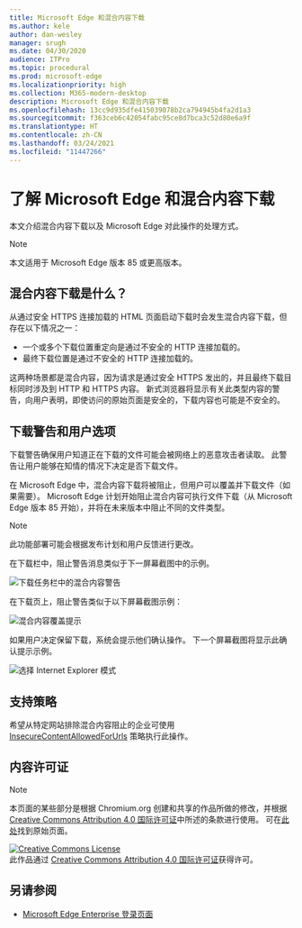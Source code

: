 ```yaml
---
title: Microsoft Edge 和混合内容下载
ms.author: kele
author: dan-wesley
manager: srugh
ms.date: 04/30/2020
audience: ITPro
ms.topic: procedural
ms.prod: microsoft-edge
ms.localizationpriority: high
ms.collection: M365-modern-desktop
description: Microsoft Edge 和混合内容下载
ms.openlocfilehash: 13cc9d935dfe415039078b2ca794945b4fa2d1a3
ms.sourcegitcommit: f363ceb6c42054fabc95ce8d7bca3c52d80e6a9f
ms.translationtype: HT
ms.contentlocale: zh-CN
ms.lasthandoff: 03/24/2021
ms.locfileid: "11447266"
---
```

# <a name="learn-about-microsoft-edge-and-mixed-content-downloads"></a>了解 Microsoft Edge 和混合内容下载

本文介绍混合内容下载以及 Microsoft Edge 对此操作的处理方式。

>[!NOTE]
>本文适用于 Microsoft Edge 版本 85 或更高版本。

## <a name="what-are-mixed-content-downloads"></a>混合内容下载是什么？

从通过安全 HTTPS 连接加载的 HTML 页面启动下载时会发生混合内容下载，但存在以下情况之一：

- 一个或多个下载位置重定向是通过不安全的 HTTP 连接加载的。
- 最终下载位置是通过不安全的 HTTP 连接加载的。

这两种场景都是混合内容，因为请求是通过安全 HTTPS 发出的，并且最终下载目标同时涉及到 HTTP 和 HTTPS 内容。 新式浏览器将显示有关此类型内容的警告，向用户表明，即使访问的原始页面是安全的，下载内容也可能是不安全的。

## <a name="download-warnings-and-user-options"></a>下载警告和用户选项

下载警告确保用户知道正在下载的文件可能会被网络上的恶意攻击者读取。 此警告让用户能够在知情的情况下决定是否下载文件。

在 Microsoft Edge 中，混合内容下载将被阻止，但用户可以覆盖并下载文件（如果需要）。 Microsoft Edge 计划开始阻止混合内容可执行文件下载（从 Microsoft Edge 版本 85 开始），并将在未来版本中阻止不同的文件类型。

> [!NOTE]
> 此功能部署可能会根据发布计划和用户反馈进行更改。

<!-- The schedule of the block for different filetypes is to be determined and may be impacted by usage data and user feedback. -->

在下载栏中，阻止警告消息类似于下一屏幕截图中的示例。

 ![下载任务栏中的混合内容警告](./media/edge-learnmore-mixed-content-downloads/edge-mixed-content-download-tray-warning.png)

在下载页上，阻止警告类似于以下屏幕截图示例：

 ![混合内容覆盖提示](./media/edge-learnmore-mixed-content-downloads/edge-mixed-content-download-page-warning.png)

如果用户决定保留下载，系统会提示他们确认操作。 下一个屏幕截图将显示此确认提示示例。

 ![选择 Internet Explorer 模式](./media/edge-learnmore-mixed-content-downloads/edge-mixed-content-download-override.png)

## <a name="supporting-policies"></a>支持策略

希望从特定网站排除混合内容阻止的企业可使用 [InsecureContentAllowedForUrls](./microsoft-edge-policies.md#insecurecontentallowedforurls) 策略执行此操作。

## <a name="content-license"></a>内容许可证

> [!NOTE]
> 本页面的某些部分是根据 Chromium.org 创建和共享的作品所做的修改，并根据 [Creative Commons Attribution 4.0 国际许可证](http://creativecommons.org/licenses/by/4.0/)中所述的条款进行使用。 可在[此处](https://developers.google.com/web/fundamentals/security/prevent-mixed-content/what-is-mixed-content)找到原始页面。
  
<a rel="license" href="http://creativecommons.org/licenses/by/4.0/"><img alt="Creative Commons License" style="border-width:0" src="https://i.creativecommons.org/l/by/4.0/88x31.png" /></a><br />此作品通过 <a rel="license" href="http://creativecommons.org/licenses/by/4.0/">Creative Commons Attribution 4.0 国际许可证</a>获得许可。

## <a name="see-also"></a>另请参阅

- [Microsoft Edge Enterprise 登录页面](https://aka.ms/EdgeEnterprise)